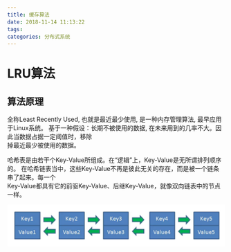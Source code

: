```yaml
---
title: 缓存算法
date: 2018-11-14 11:13:22
tags:
categories: 分布式系统
---
```


# LRU算法
## 算法原理
全称Least Recently Used, 也就是最近最少使用, 是一种内存管理算法, 最早应用于Linux系统。
基于一种假设：长期不被使用的数据, 在未来用到的几率不大。因此当数据占据一定阈值时，移除  
掉最近最少被使用的数据。

哈希表是由若干个Key-Value所组成。在“逻辑”上，Key-Value是无所谓排列顺序的。
在哈希链表当中，这些Key-Value不再是彼此无关的存在，而是被一个链条串了起来。每一个  
Key-Value都具有它的前驱Key-Value、后继Key-Value，就像双向链表中的节点一样。

![](缓存算法/1.png)



